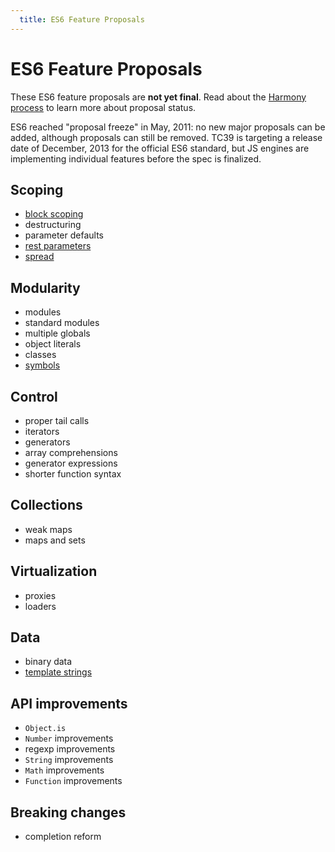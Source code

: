 ```yaml
---
  title: ES6 Feature Proposals
---
```


# ES6 Feature Proposals

These ES6 feature proposals are **not yet final**. Read about the [Harmony process](/about/harmony) to learn more about proposal status.

ES6 reached "proposal freeze" in May, 2011: no new major proposals can be added, although proposals can still be removed. TC39 is targeting a release date of December, 2013 for the official ES6 standard, but JS engines are implementing individual features before the spec is finalized.

## Scoping

  * [block scoping](block-scoping)
  * destructuring
  * parameter defaults
  * [rest parameters](rest-parameters)
  * [spread](spread)

## Modularity

  * modules
  * standard modules
  * multiple globals
  * object literals
  * classes
  * [symbols](symbols)

## Control

  * proper tail calls
  * iterators
  * generators
  * array comprehensions
  * generator expressions
  * shorter function syntax

## Collections

  * weak maps
  * maps and sets

## Virtualization

  * proxies
  * loaders

## Data

  * binary data
  * [template strings](template-strings)

## API improvements

  * `Object.is`
  * `Number` improvements
  * regexp improvements
  * `String` improvements
  * `Math` improvements
  * `Function` improvements

## Breaking changes

  * completion reform
